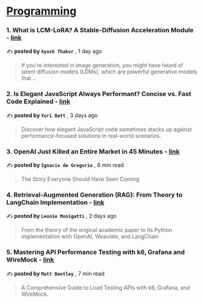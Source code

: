 
<h1><a href=https://medium.com/tag/programming/recommended target="_blank" rel="noopener noreferrer">Programming</a></h1>
<h3>1. What is LCM-LoRA? A Stable-Diffusion Acceleration Module - <a href=https://medium.com/@ayush-thakur02/what-is-lcm-lora-a-stable-diffusion-acceleration-module-b8959601fc4f?source=tag_recommended_feed---------0-84----------programming----------1b6a03f5_4cfd_42a9_9cdd_cebc3d80f40d------- target="_blank" rel="noopener noreferrer">link</a></h3>

✍️ **posted by `Ayush Thakur`** <date> , 1 day ago</date>

<blockquote>If you’re interested in image generation, you might have heard of latent diffusion models (LDMs), which are powerful generative models that…</blockquote>

<h3>2. Is Elegant JavaScript Always Performant? Concise vs. Fast Code Explained - <a href=https://medium.com/javascript-in-plain-english/is-elegant-javascript-always-performant-concise-vs-fast-code-explained-da90b766f13b?source=tag_recommended_feed---------1-107----------programming----------1b6a03f5_4cfd_42a9_9cdd_cebc3d80f40d------- target="_blank" rel="noopener noreferrer">link</a></h3>

✍️ **posted by `Yuri Bett`** <date> , 3 days ago</date>

<blockquote>Discover how elegant JavaScript code sometimes stacks up against performance-focused solutions in real-world scenarios.</blockquote>

<h3>3. OpenAI Just Killed an Entire Market in 45 Minutes - <a href=https://medium.com/@ignacio.de.gregorio.noblejas/openai-just-killed-an-entire-market-in-45-minutes-818b2a8ad33e?source=tag_recommended_feed---------2-85----------programming----------1b6a03f5_4cfd_42a9_9cdd_cebc3d80f40d------- target="_blank" rel="noopener noreferrer">link</a></h3>

✍️ **posted by `Ignacio de Gregorio`** <date> , 6 min read</date>

<blockquote>The Story Everyone Should Have Seen Coming</blockquote>

<h3>4. Retrieval-Augmented Generation (RAG): From Theory to LangChain Implementation - <a href=https://medium.com/towards-data-science/retrieval-augmented-generation-rag-from-theory-to-langchain-implementation-4e9bd5f6a4f2?source=tag_recommended_feed---------3-84----------programming----------1b6a03f5_4cfd_42a9_9cdd_cebc3d80f40d------- target="_blank" rel="noopener noreferrer">link</a></h3>

✍️ **posted by `Leonie Monigatti`** <date> , 2 days ago</date>

<blockquote>From the theory of the original academic paper to its Python implementation with OpenAI, Weaviate, and LangChain</blockquote>

<h3>5. Mastering API Performance Testing with k6, Grafana and WireMock - <a href=https://medium.com/gitconnected/mastering-api-performance-testing-with-k6-grafana-and-wiremock-e09825fb2241?source=tag_recommended_feed---------4-107----------programming----------1b6a03f5_4cfd_42a9_9cdd_cebc3d80f40d------- target="_blank" rel="noopener noreferrer">link</a></h3>

✍️ **posted by `Matt Bentley`** <date> , 7 min read</date>

<blockquote>A Comprehensive Guide to Load Testing APIs with k6, Grafana, and WireMock.</blockquote>

